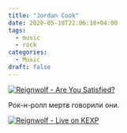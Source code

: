 ```yaml
---
title: "Jordan Cook"
date: 2020-05-18T22:06:18+04:00
tags:
  - music
  - rock
categories:
  - Music
draft: false
---
```


[![Reignwolf - Are You Satisfied?](https://img.youtube.com/vi/sPuHJPP2AoA/sddefault.jpg)](https://www.youtube.com/watch?v=sPuHJPP2AoA)

Рок-н-ролл мертв говорили они.
<!--more-->

[![Reignwolf - Live on KEXP](https://img.youtube.com/vi/gJo5ieZeXcg/sddefault.jpg)](https://www.youtube.com/watch?v=gJo5ieZeXcg)